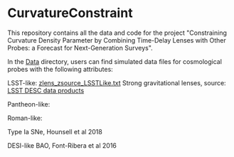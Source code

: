 # CurvatureConstraint
This repository contains all the data and code for the project "Constraining Curvature Density Parameter by Combining Time-Delay Lenses with Other Probes: a Forecast for Next-Generation Surveys". 

In the [Data](/Data) directory, users can find simulated data files for cosmological probes with the following attributes:

LSST-like: 
[zlens_zsource_LSSTLike.txt](/Data/zlens_zsource_LSSTLike.txt)
Strong gravitational lenses, source: [LSST DESC data products](https://lsstdesc.org/)

Pantheon-like: 


Roman-like: 

Type Ia                          SNe, Hounsell et al 2018

DESI-like                             BAO, Font-Ribera et al 2016   
